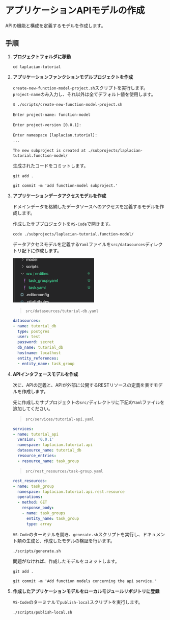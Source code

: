 # アプリケーションAPIモデルの作成

APIの機能と構成を定義するモデルを作成します。

## 手順

1. **プロジェクトフォルダに移動**

    ```console
    cd laplacian-tutorial
    ```

2. **アプリケーションファンクションモデルプロジェクトを作成**

    `create-new-function-model-project.sh`スクリプトを実行します。
    `project-name`のみ入力し、それ以外は全てデフォルト値を使用します。

    ```console
    $ ./scripts/create-new-function-model-project.sh

    Enter project-name: function-model

    Enter project-version [0.0.1]:

    Enter namespace [laplacian.tutorial]:
    ...

    The new subproject is created at ./subprojects/laplacian-tutorial.function-model/
    ```

    生成されたコードをコミットします。

    ```console
    git add .
    ```

    ```console
    git commit -m 'add function-model subproject.'
    ```

3. **アプリケーションデータアクセスモデルを作成**

    ドメインデータを格納したデータソースへのアクセスを定義するモデルを作成します。

    作成したサブプロジェクトを`VS-Code`で開きます。

    ```console
    code ./subprojects/laplacian-tutorial.function-model/
    ```

    データアクセスモデルを定義する`Yaml`ファイルを`src/datasources`ディレクトリ配下に作成します。

    ![src-dir-explorer](./images/src-dir-explorer.png)

    > `src/datasources/tutorial-db.yaml`

    ```yaml
    datasources:
    - name: tutorial_db
      type: postgres
      user: test
      password: secret
      db_name: tutorial_db
      hostname: localhost
      entity_references:
      - entity_name: task_group
    ```

4. **APIインタフェースモデルを作成**

    次に、APIの定義と、APIが外部に公開するRESTリソースの定義を表すモデルを作成します。

    先に作成したサブプロジェクトの`src/`ディレクトリに下記の`Yaml`ファイルを追加してください。

    > `src/services/tutorial-api.yaml`

    ```yaml
    services:
    - name: tutorial_api
      version: '0.0.1'
      namespace: laplacian.tutorial.api
      datasource_name: tutorial_db
      resource_entries:
      - resource_name: task_group
    ```

    > `src/rest_resources/task-group.yaml`

    ```yaml
    rest_resources:
    - name: task_group
      namespace: laplacian.tutorial.api.rest.resource
      operations:
      - method: GET
        response_body:
        - name: task_groups
          entity_name: task_group
          type: array
    ```

    `VS-Code`のターミナルを開き、`generate.sh`スクリプトを実行し、ドキュメント類の生成と、作成したモデルの検証を行います。

    ```console
    ./scripts/generate.sh
    ```

    問題がなければ、作成したモデルをコミットします。

    ```console
    git add .
    ```

    ```console
    git commit -m 'Add function models concerning the api service.'
    ```

5. **作成したアプリケーションモデルをローカルモジュールリポジトリに登録**

    `VS-Code`のターミナルで`publish-local`スクリプトを実行します。

    ```console
    ./scripts/publish-local.sh
    ```

